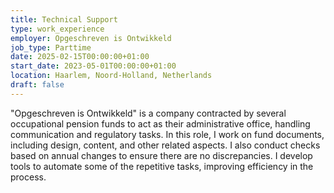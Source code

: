 ```yaml
---
title: Technical Support
type: work_experience
employer: Opgeschreven is Ontwikkeld
job_type: Parttime
date: 2025-02-15T00:00:00+01:00
start_date: 2023-05-01T00:00:00+01:00
location: Haarlem, Noord-Holland, Netherlands
draft: false
---
```

"Opgeschreven is Ontwikkeld" is a company contracted by several occupational pension funds to act as their administrative office, handling communication and regulatory tasks. In this role, I work on fund documents, including design, content, and other related aspects. I also conduct checks based on annual changes to ensure there are no discrepancies. I develop tools to automate some of the repetitive tasks, improving efficiency in the process.